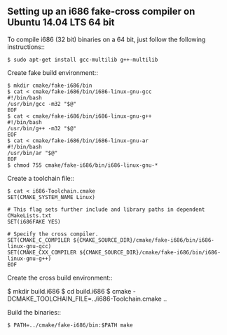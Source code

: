 ## Setting up an i686 fake-cross compiler on Ubuntu 14.04 LTS 64 bit

To compile i686 (32 bit) binaries on a 64 bit, just follow the following instructions::

    $ sudo apt-get install gcc-multilib g++-multilib

Create fake build environment::

    $ mkdir cmake/fake-i686/bin
    $ cat < cmake/fake-i686/bin/i686-linux-gnu-gcc
    #!/bin/bash
    /usr/bin/gcc -m32 "$@"
    EOF
    $ cat < cmake/fake-i686/bin/i686-linux-gnu-g++
    #!/bin/bash
    /usr/bin/g++ -m32 "$@"
    EOF
    $ cat < cmake/fake-i686/bin/i686-linux-gnu-ar
    #!/bin/bash
    /usr/bin/ar "$@"
    EOF
    $ chmod 755 cmake/fake-i686/bin/i686-linux-gnu-*

Create a toolchain file::

    $ cat < i686-Toolchain.cmake
    SET(CMAKE_SYSTEM_NAME Linux)

    # This flag sets further include and library paths in dependent CMakeLists.txt
    SET(i686FAKE YES)

    # Specify the cross compiler.
    SET(CMAKE_C_COMPILER ${CMAKE_SOURCE_DIR}/cmake/fake-i686/bin/i686-linux-gnu-gcc)
    SET(CMAKE_CXX_COMPILER ${CMAKE_SOURCE_DIR}/cmake/fake-i686/bin/i686-linux-gnu-g++)
    EOF

Create the cross build environment::

   $ mkdir build.i686
   $ cd build.i686
   $ cmake -DCMAKE_TOOLCHAIN_FILE=../i686-Toolchain.cmake ..

Build the binaries::

    $ PATH=../cmake/fake-i686/bin:$PATH make
